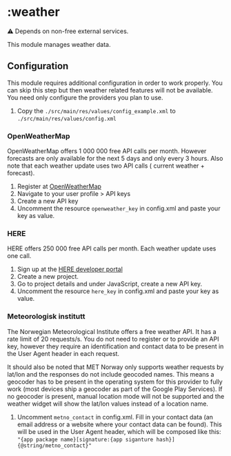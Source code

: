# :weather

⚠️ Depends on non-free external services.

This module manages weather data.

## Configuration

This module requires additional configuration in order to work properly. You can skip this step but
then weather related features will not be available. You need only configure the providers you plan
to use.

1. Copy the `./src/main/res/values/config_example.xml` to `./src/main/res/values/config.xml`

### OpenWeatherMap

OpenWeatherMap offers 1 000 000 free API calls per month. However forecasts are only available for
the next 5 days and only every 3 hours. Also note that each weather update uses two API calls (
current weather + forecast).

1. Register at [OpenWeatherMap](https://openweathermap.org/)
2. Navigate to your user profile > API keys
3. Create a new API key
4. Uncomment the resource `openweather_key` in config.xml and paste your key as value.

### HERE

HERE offers 250 000 free API calls per month. Each weather update uses one call.

1. Sign up at the [HERE developer portal](https://developer.here.com/)
2. Create a new project.
3. Go to project details and under JavaScript, create a new API key.
4. Uncomment the resource `here_key` in config.xml and paste your key as value.

### Meteorologisk institutt

The Norwegian Meteorological Institute offers a free weather API. It has a rate limit of 20
requests/s. You do not need to register or to provide an API key, however they require an
identification and contact data to be present in the User Agent header in each request.

It should also be noted that MET Norway only supports weather requests by lat/lon and the responses do
not include geocoded names. This means a geocoder has to be present in the operating system for this
provider to fully work (most devices ship a geocoder as part of the Google Play Services). If no
geocoder is present, manual location mode will not be supported and the weather widget will show the
lat/lon values instead of a location name.

1. Uncomment `metno_contact` in config.xml. Fill in your contact data (an email address or a website
   where your contact data can be found). This will be used in the User Agent header, which will be
   composed like
   this: `"{app package name}[signature:{app siganture hash}] {@string/metno_contact}"`